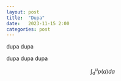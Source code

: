 ```yaml
---
layout: post
title:  "Dupa"
date:   2023-11-15 2:00
categories: post
---
```

dupa dupa
<!--more-->
dupa dupa dupa

$$
    \int^u_d p(a) da
$$
